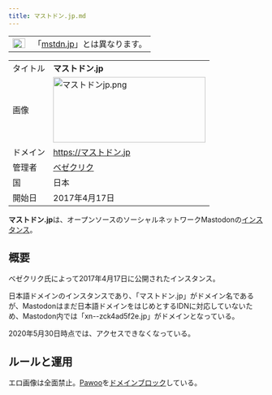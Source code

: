 ```yaml
---
title: マストドン.jp.md
---
```

<div>

<div>

|                                                                                                                                                                                                                                                                                                                                                        |                                                      |
|--------------------------------------------------------------------------------------------------------------------------------------------------------------------------------------------------------------------------------------------------------------------------------------------------------------------------------------------------------|------------------------------------------------------|
| [<img src="/images/thumb/f/fb/Confusion_grey.svg/25px-Confusion_grey.svg.png" srcset="/images/thumb/f/fb/Confusion_grey.svg/38px-Confusion_grey.svg.png 1.5x, /images/thumb/f/fb/Confusion_grey.svg/50px-Confusion_grey.svg.png 2x" width="25" height="19" alt="曖昧さ回避" />](/%E3%83%95%E3%82%A1%E3%82%A4%E3%83%AB:Confusion_grey.svg "曖昧さ回避") | 「[mstdn.jp](/Mstdn.jp "Mstdn.jp")」とは異なります。 |

</div>

|          |                                                                                                                                                                                                                                                                                                                                                                                                                                                                                                                                                                                 |
|----------|---------------------------------------------------------------------------------------------------------------------------------------------------------------------------------------------------------------------------------------------------------------------------------------------------------------------------------------------------------------------------------------------------------------------------------------------------------------------------------------------------------------------------------------------------------------------------------|
| タイトル | **マストドン.jp**                                                                                                                                                                                                                                                                                                                                                                                                                                                                                                                                                               |
| 画像     | [<img src="/images/thumb/6/69/%E3%83%9E%E3%82%B9%E3%83%88%E3%83%89%E3%83%B3jp.png/300px-%E3%83%9E%E3%82%B9%E3%83%88%E3%83%89%E3%83%B3jp.png" srcset="/images/thumb/6/69/%E3%83%9E%E3%82%B9%E3%83%88%E3%83%89%E3%83%B3jp.png/450px-%E3%83%9E%E3%82%B9%E3%83%88%E3%83%89%E3%83%B3jp.png 1.5x, /images/thumb/6/69/%E3%83%9E%E3%82%B9%E3%83%88%E3%83%89%E3%83%B3jp.png/600px-%E3%83%9E%E3%82%B9%E3%83%88%E3%83%89%E3%83%B3jp.png 2x" width="300" height="129" alt="マストドンjp.png" />](/%E3%83%95%E3%82%A1%E3%82%A4%E3%83%AB:%E3%83%9E%E3%82%B9%E3%83%88%E3%83%89%E3%83%B3jp.png) |
| ドメイン | <a href="https://xn--zck4ad5f2e.jp" rel="nofollow">https://マストドン.jp</a>                                                                                                                                                                                                                                                                                                                                                                                                                                                                                                    |
| 管理者   | <a href="https://xn--zck4ad5f2e.jp/@bezeklik" rel="nofollow">ベゼクリク</a>                                                                                                                                                                                                                                                                                                                                                                                                                                                                                                     |
| 国       | 日本                                                                                                                                                                                                                                                                                                                                                                                                                                                                                                                                                                            |
| 開始日   | 2017年4月17日                                                                                                                                                                                                                                                                                                                                                                                                                                                                                                                                                                   |

  
**マストドン.jp**は、オープンソースのソーシャルネットワークMastodonの[インスタンス](/%E3%82%A4%E3%83%B3%E3%82%B9%E3%82%BF%E3%83%B3%E3%82%B9 "インスタンス")。

## 概要

ベゼクリク氏によって2017年4月17日に公開されたインスタンス。

日本語ドメインのインスタンスであり、「マストドン.jp」がドメイン名であるが、Mastodonはまだ日本語ドメインをはじめとするIDNに対応していないため、Mastodon内では「xn--zck4ad5f2e.jp」がドメインとなっている。

2020年5月30日時点では、アクセスできなくなっている。

## ルールと運用

エロ画像は全面禁止。[Pawoo](/Pawoo "Pawoo")を[ドメインブロック](/%E3%83%89%E3%83%A1%E3%82%A4%E3%83%B3%E3%83%96%E3%83%AD%E3%83%83%E3%82%AF "ドメインブロック")している。

</div>
